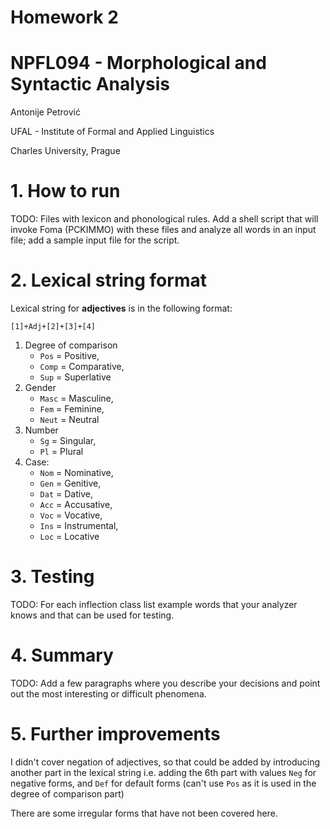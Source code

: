 # Homework 2
# NPFL094 - Morphological and Syntactic Analysis

Antonije Petrović

UFAL - Institute of Formal and Applied Linguistics

Charles University, Prague


# 1. How to run

TODO: Files with lexicon and phonological rules. Add a shell script that will invoke Foma (PCKIMMO) with these files and analyze all words in an input file; add a sample input file for the script. 

# 2. Lexical string format

Lexical string for **adjectives** is in the following format:

`[1]+Adj+[2]+[3]+[4]`

1) Degree of comparison
   - `Pos` = Positive, 
   - `Comp` = Comparative, 
   - `Sup` = Superlative
2) Gender
   - `Masc` = Masculine, 
   - `Fem` = Feminine, 
   - `Neut` = Neutral
3) Number
   - `Sg` = Singular, 
   - `Pl` = Plural
4) Case: 
   - `Nom` = Nominative, 
   - `Gen` = Genitive, 
   - `Dat` = Dative, 
   - `Acc` = Accusative, 
   - `Voc` = Vocative, 
   - `Ins` = Instrumental, 
   - `Loc` = Locative

# 3. Testing

TODO: For each inflection class list example words that your analyzer knows and that can be used for testing. 

# 4. Summary

TODO: Add a few paragraphs where you describe your decisions and point out the most interesting or difficult phenomena. 

# 5. Further improvements

I didn't cover negation of adjectives, so that could be added by introducing another part in the lexical string i.e. adding the 6th part with values `Neg` for negative forms, and `Def` for default forms (can't use `Pos` as it is used in the degree of comparison part)

There are some irregular forms that have not been covered here.